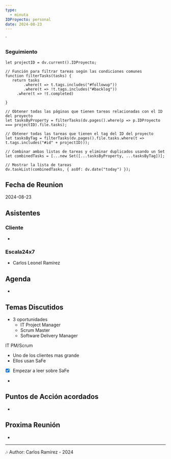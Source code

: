 ```yaml
---
type:
  - minuta
IDProyecto: personal
date: 2024-08-23
---
```

`

### Seguimiento

```dataviewjs
let projectID = dv.current().IDProyecto;

// Función para filtrar tareas según las condiciones comunes
function filterTasks(tasks) {
   return tasks
        .where(t => t.tags.includes("#followup"))
        .where(t => !t.tags.includes("#backlog"))
     .where(t => !t.completed)
        
}

// Obtener todas las páginas que tienen tareas relacionadas con el ID del proyecto
let tasksByProperty = filterTasks(dv.pages().where(p => p.IDProyecto === projectID).file.tasks);

// Obtener todas las tareas que tienen el tag del ID del proyecto
let tasksByTag = filterTasks(dv.pages().file.tasks.where(t => t.tags.includes("#id" + projectID)));

// Combinar ambas listas de tareas y eliminar duplicados usando un Set
let combinedTasks = [...new Set([...tasksByProperty, ...tasksByTag])];

// Mostrar la lista de tareas
dv.taskList(combinedTasks, { asOf: dv.date("today") });
 ```
## Fecha de Reunion
2024-08-23

## Asistentes

### Cliente
* 
### Escala24x7
- Carlos Leonel Ramírez

## Agenda
* 
## Temas Discutidos
- 3 oportunidades
	*  IT Project Manager
	* Scrum Master
	* Software Delivery Manager

IT PM/Scrum
- Uno de los clientes mas grande
- Ellos usan SaFe
- [x] Empezar a leer sobre SaFe
- 

## Puntos de Acción acordados
- 

## Proxima Reunión
*   

---
🎶
Author: Carlos Ramírez - 2024
